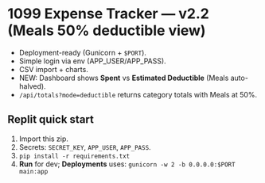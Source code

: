 # 1099 Expense Tracker — v2.2 (Meals 50% deductible view)

- Deployment-ready (Gunicorn + `$PORT`).
- Simple login via env (APP_USER/APP_PASS).
- CSV import + charts.
- NEW: Dashboard shows **Spent** vs **Estimated Deductible** (Meals auto-halved).
- `/api/totals?mode=deductible` returns category totals with Meals at 50%.

## Replit quick start
1. Import this zip.
2. Secrets: `SECRET_KEY`, `APP_USER`, `APP_PASS`.
3. `pip install -r requirements.txt`
4. **Run** for dev; **Deployments** uses: `gunicorn -w 2 -b 0.0.0.0:$PORT main:app`
